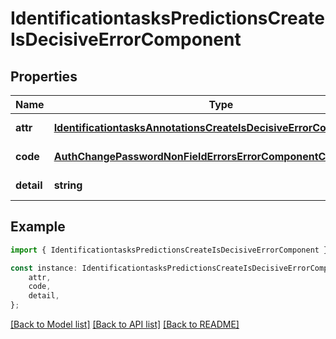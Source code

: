 # IdentificationtasksPredictionsCreateIsDecisiveErrorComponent


## Properties

Name | Type | Description | Notes
------------ | ------------- | ------------- | -------------
**attr** | [**IdentificationtasksAnnotationsCreateIsDecisiveErrorComponentAttr**](IdentificationtasksAnnotationsCreateIsDecisiveErrorComponentAttr.md) |  | [default to undefined]
**code** | [**AuthChangePasswordNonFieldErrorsErrorComponentCode**](AuthChangePasswordNonFieldErrorsErrorComponentCode.md) |  | [default to undefined]
**detail** | **string** |  | [default to undefined]

## Example

```typescript
import { IdentificationtasksPredictionsCreateIsDecisiveErrorComponent } from 'mosquito-alert';

const instance: IdentificationtasksPredictionsCreateIsDecisiveErrorComponent = {
    attr,
    code,
    detail,
};
```

[[Back to Model list]](../README.md#documentation-for-models) [[Back to API list]](../README.md#documentation-for-api-endpoints) [[Back to README]](../README.md)
